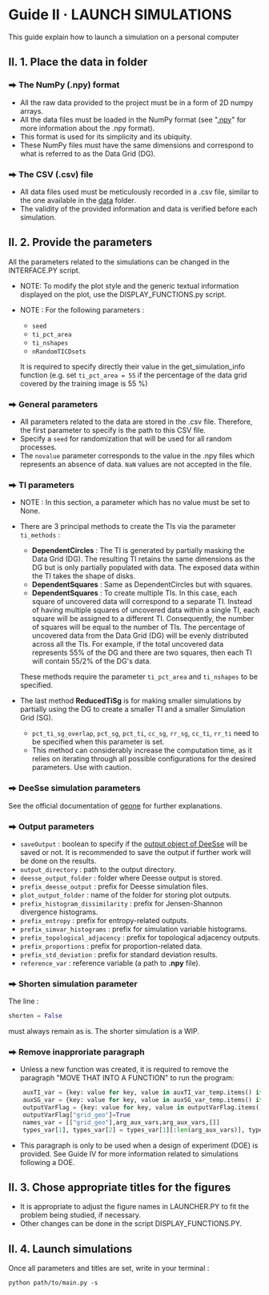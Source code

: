 # Guide II  ·  LAUNCH SIMULATIONS
This guide explain how to launch a simulation on a personal computer
## II. 1. Place the data in folder
### ⮕ The NumPy (.npy) format
- All the raw data provided to the project must be in a form of 2D numpy arrays.
- All the data files must be loaded in the NumPy format (see "[.npy](https://numpy.org/devdocs/reference/generated/numpy.lib.format.html)" for more information about the .npy format).
- This format is used for its simplicity and its ubiquity.
- These NumPy files must have the same dimensions and correspond to what is referred to as the Data Grid (DG).
### ⮕ The CSV (.csv) file
- All data files used must be meticulously recorded in a .csv file, similar to the one available in the [data](https://github.com/AxMeNi/GeoclassificationMPS/tree/main/data) folder.
- The validity of the provided information and data is verified before each simulation.

## II. 2. Provide the parameters
All the parameters related to the simulations can be changed in the INTERFACE.PY script.
- NOTE: To modify the plot style and the generic textual information displayed on the plot, use the DISPLAY_FUNCTIONS.py script.
- NOTE : For the following parameters :
  - `seed`
  - `ti_pct_area`
  - `ti_nshapes`
  - `nRandomTICDsets`

  It is required to specify directly their value in the get_simulation_info function (e.g. set `ti_pct_area = 55` if the percentage of the data grid covered by the training image is 55 %)
### ⮕ General parameters
- All parameters related to the data are stored in the .csv file. Therefore, the first parameter to specify is the path to this CSV file.
- Specify a `seed` for randomization that will be used for all random processes.
- The `novalue` parameter corresponds to the value in the .npy files which represents an absence of data. `NaN` values are not accepted in the file.
### ⮕ TI parameters
- NOTE : In this section, a parameter which has no value must be set to None.
- There are 3 principal methods to create the TIs via the parameter `ti_methods` :
  - **DependentCircles** : The TI is generated by partially masking the Data Grid (DG). The resulting TI retains the same dimensions as the DG but is only partially populated with data. The exposed data within the TI takes the shape of disks.
  - **DependentSquares** : Same as DependentCircles but with squares.
  - **DependentSquares** : To create multiple TIs. In this case, each square of uncovered data will correspond to a separate TI. Instead of having multiple squares of uncovered data within a single TI, each square will be assigned to a different TI. Consequently, the number of squares will be equal to the number of TIs. The percentage of uncovered data from the Data Grid (DG) will be evenly distributed across all the TIs. For example, if the total uncovered data represents 55% of the DG and there are two squares, then each TI will contain 55/2% of the DG's data.

  These methods require the parameter `ti_pct_area` and `ti_nshapes` to be specified.
- The last method **ReducedTiSg** is for making smaller simulations by partially using the DG to create a smaller TI and a smaller Simulation Grid (SG).
  - `pct_ti_sg_overlap`, `pct_sg`, `pct_ti`, `cc_sg`, `rr_sg`, `cc_ti`, `rr_ti` need to be specified when this parameter is set.
  - This method can considerably increase the computation time, as it relies on iterating through all possible configurations for the desired parameters. Use with caution.
### ⮕ DeeSse simulation parameters
See the official documentation of [geone](https://github.com/randlab/geone/blob/master/docs/source/notebooks/ex_deesse_01_basics.ipynb) for further explanations.
### ⮕ Output parameters
- `saveOutput` : boolean to specify if the [output object of DeeSse](https://github.com/randlab/geone/blob/master/src/geone/deesseinterface.py#L5367) will be saved or not. It is recommended to save the output if further work will be done on the results.
- `output_directory` : path to the output directory.
- `deesse_output_folder` : folder where Deesse output is stored.
- `prefix_deesse_output` : prefix for Deesse simulation files.
- `plot_output_folder` : name of the folder for storing plot outputs.
- `prefix_histogram_dissimilarity` : prefix for Jensen-Shannon divergence histograms.
- `prefix_entropy` : prefix for entropy-related outputs.
- `prefix_simvar_histograms` : prefix for simulation variable histograms.
- `prefix_topological_adjacency` : prefix for topological adjacency outputs.
- `prefix_proportions` : prefix for proportion-related data.
- `prefix_std_deviation` : prefix for standard deviation results.
- `reference_var` : reference variable (a path to **.npy** file).
### ⮕ Shorten simulation parameter
The line :
```python 
shorten = False
```
must always remain as is. The shorter simulation is a WIP.
### ⮕ Remove inapproriate paragraph
- Unless a new function was created, it is required to remove the paragraph "MOVE THAT INTO A FUNCTION" to run the program:
```python
    auxTI_var = {key: value for key, value in auxTI_var_temp.items() if key in arg_aux_vars}
    auxSG_var = {key: value for key, value in auxSG_var_temp.items() if key in arg_aux_vars}
    outputVarFlag = {key: value for key, value in outputVarFlag.items() if key in arg_aux_vars}
    outputVarFlag["grid_geo"]=True
    names_var = [["grid_geo"],arg_aux_vars,arg_aux_vars,[]]
    types_var[1], types_var[2] = types_var[1][:len(arg_aux_vars)], types_var[2][:len(arg_aux_vars)]
```
- This paragraph is only to be used when a design of experiment (DOE) is provided. See Guide IV for more information related to simulations following a DOE.

## II. 3. Chose appropriate titles for the figures
- It is appropriate to adjust the figure names in LAUNCHER.PY to fit the problem being studied, if necessary.
- Other changes can be done in the script DISPLAY_FUNCTIONS.PY.
## II. 4. Launch simulations
Once all parameters and titles are set, write in your terminal :
```shell
python path/to/main.py -s
```
